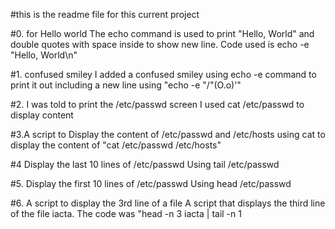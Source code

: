 #this is the readme file for this current project

#0. for Hello world
The echo command is used to print "Hello, World" and double quotes with space inside to show new line. Code used is echo -e "Hello, World\n"

#1. confused smiley
I added a confused smiley using echo -e command to print it out including a new line using "echo -e "/"(O.o)'"

#2. I was told to print the /etc/passwd screen
I used cat /etc/passwd to display content

#3.A script to Display the content of /etc/passwd and /etc/hosts
using cat to display the content of "cat /etc/passwd /etc/hosts" 

#4 Display the last 10 lines of /etc/passwd
Using tail /etc/passwd

#5. Display the first 10 lines of /etc/passwd
Using head /etc/passwd  

#6. A script to display the 3rd line of a file
A script that displays the third line of the file iacta.
The code was "head -n 3 iacta | tail -n 1
